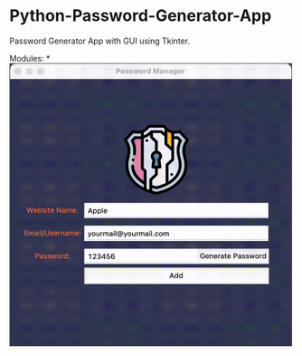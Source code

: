 # Python-Password-Generator-App
 Password Generator App with GUI using Tkinter. 
 
 Modules:
 * 
 <br>
 <img src="https://github.com/cagataybalikci/Python-Password-Generator-App/blob/bab6fd2464850aa5f5c69acd50bcade393149378/images/password_generator.gif" width="500" height="500">
